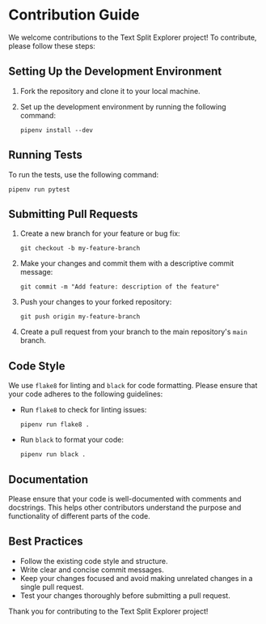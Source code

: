 # Contribution Guide

We welcome contributions to the Text Split Explorer project! To contribute, please follow these steps:

## Setting Up the Development Environment

1. Fork the repository and clone it to your local machine.
2. Set up the development environment by running the following command:

   ```shell
   pipenv install --dev
   ```

## Running Tests

To run the tests, use the following command:

```shell
pipenv run pytest
```

## Submitting Pull Requests

1. Create a new branch for your feature or bug fix:

   ```shell
   git checkout -b my-feature-branch
   ```

2. Make your changes and commit them with a descriptive commit message:

   ```shell
   git commit -m "Add feature: description of the feature"
   ```

3. Push your changes to your forked repository:

   ```shell
   git push origin my-feature-branch
   ```

4. Create a pull request from your branch to the main repository's `main` branch.

## Code Style

We use `flake8` for linting and `black` for code formatting. Please ensure that your code adheres to the following guidelines:

- Run `flake8` to check for linting issues:

  ```shell
  pipenv run flake8 .
  ```

- Run `black` to format your code:

  ```shell
  pipenv run black .
  ```

## Documentation

Please ensure that your code is well-documented with comments and docstrings. This helps other contributors understand the purpose and functionality of different parts of the code.

## Best Practices

- Follow the existing code style and structure.
- Write clear and concise commit messages.
- Keep your changes focused and avoid making unrelated changes in a single pull request.
- Test your changes thoroughly before submitting a pull request.

Thank you for contributing to the Text Split Explorer project!
